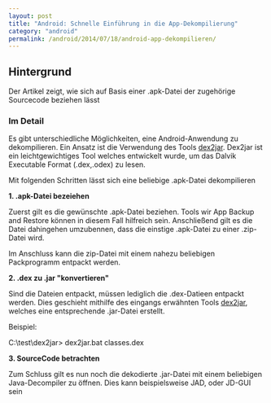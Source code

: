 ```yaml
---
layout: post
title: "Android: Schnelle Einführung in die App-Dekompilierung"
category: "android"
permalink: /android/2014/07/18/android-app-dekompilieren/
---
```




## Hintergrund

Der Artikel zeigt, wie sich auf Basis einer .apk-Datei der zugehörige Sourcecode beziehen lässt

### Im Detail

Es gibt unterschiedliche Möglichkeiten, eine Android-Anwendung zu dekompilieren.
Ein Ansatz ist die Verwendung des Tools <a href="https://code.google.com/p/dex2jar/">dex2jar</a>.
Dex2jar ist ein leichtgewichtiges Tool welches entwickelt wurde, um das Dalvik Executable Format (.dex,.odex) zu lesen.

Mit folgenden Schritten lässt sich eine beliebige .apk-Datei dekompilieren

<strong>1. .apk-Datei bezeiehen </strong>

Zuerst gilt es die gewünschte .apk-Datei beziehen. Tools wir App Backup and Restore können in diesem Fall hilfreich sein. Anschließend gilt es die Datei dahingehen umzubennen, dass die einstige .apk-Datei zu einer .zip-Datei wird.

Im Anschluss kann die zip-Datei mit einem nahezu beliebigen Packprogramm entpackt werden.


<strong>2. .dex zu .jar "konvertieren"  </strong>

Sind die Dateien entpackt, müssen lediglich die .dex-Datieen entpackt werden.
Dies geschieht mithilfe des eingangs erwähnten Tools <a href="https://code.google.com/p/dex2jar/">dex2jar</a>, welches eine entsprechende .jar-Datei erstellt.

Beispiel:

C:\test\dex2jar> dex2jar.bat classes.dex

<strong>3. SourceCode betrachten        </strong>

Zum Schluss gilt es nun noch die dekodierte .jar-Datei mit einem beliebigen Java-Decompiler zu öffnen. Dies kann beispielsweise JAD, oder JD-GUI sein

